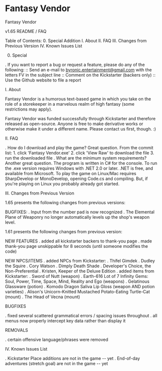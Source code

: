 Fantasy Vendor
==============

Fantasy Vendor

v1.65 README / FAQ

Table of Contents:
 0. Special Addition
 I. About
 II. FAQ
 III. Changes from Previous Version
 IV. Known Issues List

0. Special

. If you want to report a bug or request a feature, please do any of the following:
	:: Send an e-mail to byronic.entertainment@gmail.com with the letters FV in the subject line
	:: Comment on the Kickstarter (backers only)
	:: Use the Github website to file a report

I. About

Fantasy Vendor is a humorous text-based game in which you take on the role of a storekeeper in a marvelous realm of high fantasy (some restrictions may apply). 

Fantasy Vendor was funded successfully through Kickstarter and therefore released as open-source. Anyone is free to make derivative works or otherwise make it under a different name. Please contact us first, though. :)

II. FAQ

. How do I download and play the game?
  Great question. From the commit list:
	1. click 'Fantasy Vendor.exe'
	2. click 'View Raw' to download the file
	3. run the downloaded file
. What are the minimum system requirements?
  Another great question.
  The program is written in C# for the console.
  To run the .exe version requires Windows with .NET 2.0 or later.
  .NET is free, and available from Microsoft.
  To play the game on Linux/Mac requires SharpDevelop or MonoDevelop, opening Code.cs and compiling.
  But, if you're playing on Linux you probably already got started.

III. Changes from Previous Version

1.65 presents the following changes from previous versions:

BUGFIXES:
. Input from the number pad is now recognized
. The Elemental Plane of Weaponry no longer automatically levels up the shop's weapon level.

1.61 presents the following changes from previous version:

NEW FEATURES
. added all kickstarter backers to thank-you page
. made thank-you page unskippable for 8 seconds (until someone modifies the code)

NEW NPCS/ITEMS
. added NPCs from Kickstarter:
 . Thifel Gimdek
 . Dudley the Squire
 . Cory Watson
 . Dimply Death Shade
 . Developer's Choice, the Non-Preferential
 . Kristen, Keeper of the Deluxe Edition
. added items from Kickstarter:
 . Sword of Nutt (weapon)
 . Earth-616 Lot of 7 Infinity Gems: Soul, Power, Time, Space, Mind, Reality and Ego (weapons)
 . Gelatinous Glassware (potion)
 . Komodo Dragon Saliva Lip Gloss (weapon AND potion varieties)
 . Alison's Unicorn-Knitted Mustached Potato-Eating Turtle-Cat (mount)
 . The Head of Vecna (mount)

BUGFIXES

. fixed several scattered grammatical errors / spacing issues throughout
. all menus now properly intercept key data rather than display it

REMOVALS

. certain offensive language/phrases were removed


IV. Known Issues List

. Kickstarter Place additions are not in the game -- yet
. End-of-day adventures (stretch goal) are not in the game -- yet
